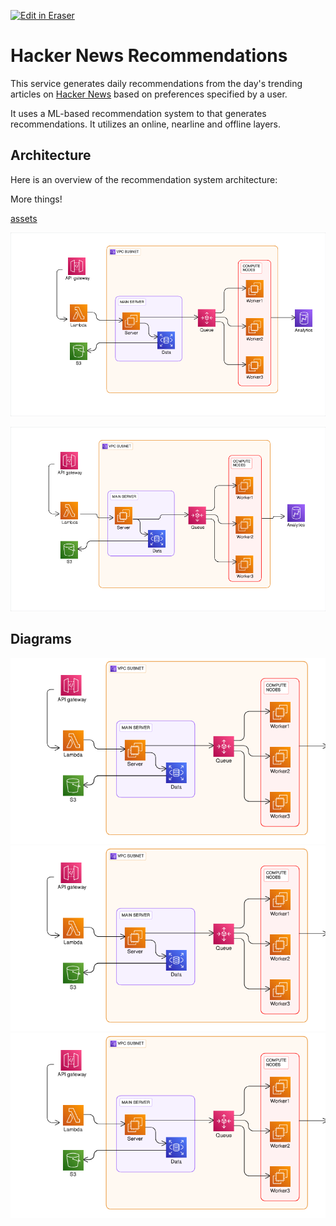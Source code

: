 <p><a target="_blank" href="https://app.eraser.io/workspace/wH68eC8NIc1O4ueubFSJ" id="edit-in-eraser-github-link"><img alt="Edit in Eraser" src="https://firebasestorage.googleapis.com/v0/b/second-petal-295822.appspot.com/o/images%2Fgithub%2FOpen%20in%20Eraser.svg?alt=media&amp;token=968381c8-a7e7-472a-8ed6-4a6626da5501"></a></p>

# Hacker News Recommendations
This service generates daily recommendations from the day's trending articles on [﻿Hacker News](https://news.ycombinator.com/) based on preferences specified by a user.

It uses a ML-based recommendation system to that generates recommendations. It utilizes an online, nearline and offline layers.

## Architecture
Here is an overview of the recommendation system architecture:

More things!

[﻿assets](https://github.com/Keith3895/car-wash/blob/main/README.md#assets) 

![MileIQ Architecture2](/.eraser/wH68eC8NIc1O4ueubFSJ___reS6fUv66LcKWYn8yV2OvCPvwSm2___---figure---_Kmw2M_A7kG80vO6PxqTM---figure---xJjF3j9MDxQEsV-mrAGOfw.png "MileIQ Architecture2")

![MileIQ Architecture](/.eraser/wH68eC8NIc1O4ueubFSJ___reS6fUv66LcKWYn8yV2OvCPvwSm2___---figure---mvuylo8dPw1GT3EN_yGje---figure---un9UUFBt5u1GwMQ2Ch2pVg.png "MileIQ Architecture")




<!-- eraser-additional-content -->
## Diagrams
<!-- eraser-additional-files -->
<a href="/README-cloud-architecture-1.eraserdiagram" data-element-id="yIA-I8o-A5xGjqJSy7bza"><img src="/.eraser/wH68eC8NIc1O4ueubFSJ___reS6fUv66LcKWYn8yV2OvCPvwSm2___---diagram----097217e93dc3be010f7686558aa2c887.png" alt="" data-element-id="yIA-I8o-A5xGjqJSy7bza" /></a>
<a href="/README-cloud-architecture-2.eraserdiagram" data-element-id="vYlR0XUmhlBZT2_VefPqI"><img src="/.eraser/wH68eC8NIc1O4ueubFSJ___reS6fUv66LcKWYn8yV2OvCPvwSm2___---diagram----097217e93dc3be010f7686558aa2c887.png" alt="" data-element-id="vYlR0XUmhlBZT2_VefPqI" /></a>
<a href="/README-cloud-architecture-3.eraserdiagram" data-element-id="g5X0EVv9M88IsTlkN-aBX"><img src="/.eraser/wH68eC8NIc1O4ueubFSJ___reS6fUv66LcKWYn8yV2OvCPvwSm2___---diagram----097217e93dc3be010f7686558aa2c887.png" alt="" data-element-id="g5X0EVv9M88IsTlkN-aBX" /></a>
<!-- end-eraser-additional-files -->
<!-- end-eraser-additional-content -->
<!--- Eraser file: https://app.eraser.io/workspace/wH68eC8NIc1O4ueubFSJ --->